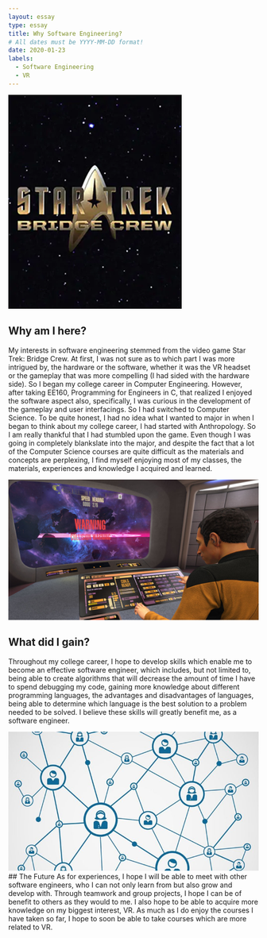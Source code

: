 ```yaml
---
layout: essay
type: essay
title: Why Software Engineering?
# All dates must be YYYY-MM-DD format!
date: 2020-01-23
labels:
  - Software Engineering
  - VR
---
```


<img class="ui medium left floated image" src="../images/st0.png">

## Why am I here?
My interests in software engineering stemmed from the video game Star Trek: Bridge Crew. At first, I was not sure as to which part I was more intrigued by, the hardware or the software, whether it was the VR headset or the gameplay that was more compelling (I had sided with the hardware side). So I began my college career in Computer Engineering. However, after taking EE160, Programming for Engineers in C, that realized I enjoyed the software aspect also, specifically, I was curious in the development of the gameplay and user interfacings. So I had switched to Computer Science. To be quite honest, I had no idea what I wanted to major in when I began to think about my college career, I had started with Anthropology. So I am really thankful that I had stumbled upon the game. Even though I was going in completely blankslate into the major, and despite the fact that a lot of the Computer Science courses are quite difficult as the materials and concepts are perplexing, I find myself enjoying most of my classes, the materials, experiences and knowledge I acquired and learned.

<img class="ui medium left floated image" src="../images/st1.jpg">

## What did I gain?

Throughout my college career, I hope to develop skills which enable me to become an effective software engineer, which includes, but not limited to, being able to create algorithms that will decrease the amount of time I have to spend debugging my code, gaining more knowledge about different programming languages, the advantages and disadvantages of languages, being able to determine which language is the best solution to a problem needed to be solved. I believe these skills will greatly benefit me, as a software engineer.

<img class="ui medium left floated image" src="../images/socialnet.jpg">
## The Future
As for experiences, I hope I will be able to meet with other software engineers, who I can not only learn from but also grow and develop with. Through teamwork and group projects, I hope I can be of benefit to others as they would to me. I also hope to be able to acquire more knowledge on my biggest interest, VR. As much as I do enjoy the courses I have taken so far, I hope to soon be able to take courses which are more related to VR.
